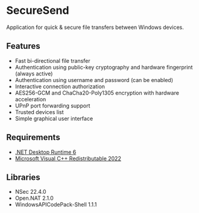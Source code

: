 # SecureSend
Application for quick & secure file transfers between Windows devices.

## Features
* Fast bi-directional file transfer
* Authentication using public-key cryptography and hardware fingerprint (always active)
* Authentication using username and password (can be enabled)
* Interactive connection authorization
* AES256-GCM and ChaCha20-Poly1305 encryption with hardware acceleration
* UPnP port forwarding support
* Trusted devices list
* Simple graphical user interface

## Requirements
* [.NET Desktop Runtime 6](https://dotnet.microsoft.com/en-us/download/dotnet/6.0)
* [Microsoft Visual C++ Redistributable 2022](https://learn.microsoft.com/en-us/cpp/windows/latest-supported-vc-redist?view=msvc-170)

## Libraries
* NSec 22.4.0
* Open.NAT 2.1.0
* WindowsAPICodePack-Shell 1.1.1
